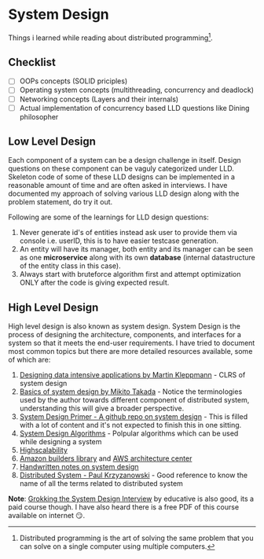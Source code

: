 # System Design

Things i learned while reading about distributed programming[^1].

## Checklist
- [ ] OOPs concepts (SOLID priciples)
- [ ] Operating system concepts (multithreading, concurrency and deadlock)
- [ ] Networking concepts (Layers and their internals)
- [ ] Actual implementation of concurrency based LLD questions like Dining philosopher

## Low Level Design

Each component of a system can be a design challenge in itself. Design questions on these component can be vaguly categorized under LLD. Skeleton code of some of these LLD designs can be implemented in a reasonable amount of time and are often asked in interviews. I have documented my approach of solving various LLD design along with the problem statement, do try it out.

Following are some of the learnings for LLD design questions:

1. Never generate id's of entities instead ask user to provide them via console i.e. userID, this is to have easier testcase generation.
2. An entity will have its manager, both entity and its manager can be seen as one **microservice** along with its own **database** (internal datastructure of the entity class in this case).
3. Always start with bruteforce algorithm first and attempt optimization ONLY after the code is giving expected result.

## High Level Design

High level design is also known as system design. System Design is the process of designing the architecture, components, and interfaces for a system so that it meets the end-user requirements. I have tried to document most common topics but there are more detailed resources available, some of which are:

1. [Designing data intensive applications by Martin Kleppmann](https://www.amazon.in/Designing-Data-Intensive-Applications-Reliable-Maintainable/dp/9352135245/ref=sr_1_2?adgrpid=58563655643&ext_vrnc=hi&gclid=Cj0KCQjwpcOTBhCZARIsAEAYLuUSfHwV3-7i3tvemw-oCjK8Of4E6Tv0Ug8f7EIFmMwTIZJGEspx3_YaArP2EALw_wcB&hvadid=294119043831&hvdev=c&hvlocphy=9061996&hvnetw=g&hvqmt=b&hvrand=17260569075925717915&hvtargid=kwd-340293264171&hydadcr=25367_1900683&keywords=data+intensive+application&qid=1651596791&sr=8-2) - CLRS of system design
2. [Basics of system design by Mikito Takada](http://book.mixu.net/distsys/single-page.html) - Notice the terminologies used by the author towards different component of distributed system, understanding this will give a broader perspective.
3. [System Design Primer - A github repo on system design](https://github.com/donnemartin/system-design-primer) - This is filled with a lot of content and it's not expected to finish this in one sitting.
4. [System Design Algorithms](https://github.com/resumejob/system-design-algorithms) - Polpular algorithms which can be used while designing a system
5. [Highscalability](http://highscalability.com/)
6. [Amazon builders library](https://aws.amazon.com/builders-library/?cards-body.sort-by=item.additionalFields.sortDate&cards-body.sort-order=desc&awsf.filter-content-category=*all&awsf.filter-content-type=*all&awsf.filter-content-level=*all) and [AWS architecture center](https://aws.amazon.com/architecture/?intClick=dev-center-2021_main)
7. [Handwritten notes on system design](https://github.com/gauxs/sysd/blob/master/resource/system_design_basics_handbook.pdf)
8. [Distributed System - Paul Krzyzanowski](https://people.cs.rutgers.edu/~pxk/417/notes/index.html) - Good reference to know the name of all the terms related to distributed system

**Note**: [Grokking the System Design Interview](https://www.educative.io/courses/grokking-the-system-design-interview) by educative is also good, its a paid course though. I have also heard there is a free PDF of this course available on internet :smirk:.

[^1]: Distributed programming is the art of solving the same problem that you can solve on a single computer using multiple computers.
